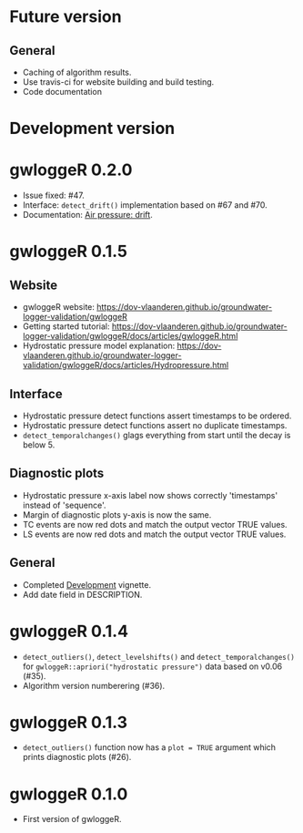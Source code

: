 # Future version

## General
* Caching of algorithm results.
* Use travis-ci for website building and build testing.
* Code documentation

# Development version

# gwloggeR 0.2.0

* Issue fixed: #47.
* Interface: `detect_drift()` implementation based on #67 and #70.
* Documentation: [Air pressure: drift](https://dov-vlaanderen.github.io/groundwater-logger-validation/gwloggeR/docs/articles/Airpressure-drift.html).

# gwloggeR 0.1.5

## Website
* gwloggeR website: https://dov-vlaanderen.github.io/groundwater-logger-validation/gwloggeR
* Getting started tutorial: https://dov-vlaanderen.github.io/groundwater-logger-validation/gwloggeR/docs/articles/gwloggeR.html 
* Hydrostatic pressure model explanation: https://dov-vlaanderen.github.io/groundwater-logger-validation/gwloggeR/docs/articles/Hydropressure.html

## Interface
* Hydrostatic pressure detect functions assert timestamps to be ordered.
* Hydrostatic pressure detect functions assert no duplicate timestamps.
* `detect_temporalchanges()` glags everything from start until the decay is below 5.

## Diagnostic plots
* Hydrostatic pressure x-axis label now shows correctly 'timestamps' instead of 'sequence'.
* Margin of diagnostic plots y-axis is now the same.
* TC events are now red dots and match the output vector TRUE values.
* LS events are now red dots and match the output vector TRUE values.

## General
* Completed [Development](https://dov-vlaanderen.github.io/groundwater-logger-validation/gwloggeR/docs/articles/Development.html) vignette.
* Add date field in DESCRIPTION.

# gwloggeR 0.1.4

* `detect_outliers()`, `detect_levelshifts()` and `detect_temporalchanges()` for `gwloggeR::apriori("hydrostatic pressure")` data based on v0.06 (#35).
* Algorithm version numberering (#36).

# gwloggeR 0.1.3

* `detect_outliers()` function now has a `plot = TRUE` argument which prints diagnostic plots (#26).

# gwloggeR 0.1.0

* First version of gwloggeR.
